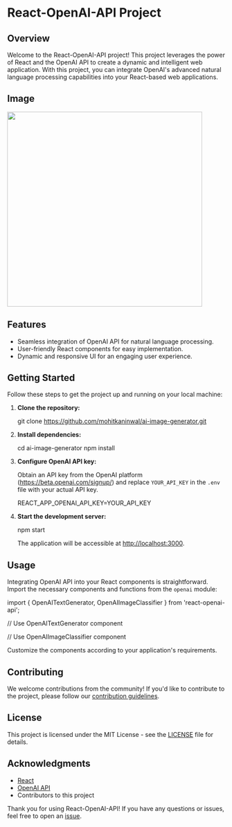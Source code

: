 # React-OpenAI-API Project

## Overview

Welcome to the React-OpenAI-API project! This project leverages the power of React and the OpenAI API to create a dynamic and intelligent web application. With this project, you can integrate OpenAI's advanced natural language processing capabilities into your React-based web applications.

## Image
<img width="450px;" src="https://github.com/mohitkaninwal/ai-image-generator/assets/89794081/bc1d3770-29e3-4256-a6e0-370f155eddec"/>

## Features


- Seamless integration of OpenAI API for natural language processing.
- User-friendly React components for easy implementation.
- Dynamic and responsive UI for an engaging user experience.

## Getting Started

Follow these steps to get the project up and running on your local machine:

1. **Clone the repository:**


   git clone https://github.com/mohitkaninwal/ai-image-generator.git
   

2. **Install dependencies:**


   cd ai-image-generator
   npm install
  

3. **Configure OpenAI API key:**

   Obtain an API key from the OpenAI platform (https://beta.openai.com/signup/) and replace `YOUR_API_KEY` in the `.env` file with your actual API key.

   
   REACT_APP_OPENAI_API_KEY=YOUR_API_KEY


4. **Start the development server:**

   
   npm start
  

   The application will be accessible at [http://localhost:3000](http://localhost:3000).

## Usage

Integrating OpenAI API into your React components is straightforward. Import the necessary components and functions from the `openai` module:


import { OpenAITextGenerator, OpenAIImageClassifier } from 'react-openai-api';

// Use OpenAITextGenerator component
<OpenAITextGenerator prompt="Write a creative sentence about" />

// Use OpenAIImageClassifier component
<OpenAIImageClassifier imageUrl="path/to/your/image.jpg" />


Customize the components according to your application's requirements.

## Contributing

We welcome contributions from the community! If you'd like to contribute to the project, please follow our [contribution guidelines](CONTRIBUTING.md).

## License

This project is licensed under the MIT License - see the [LICENSE](LICENSE) file for details.

## Acknowledgments

- [React](https://reactjs.org/)
- [OpenAI API](https://beta.openai.com/docs/)
- Contributors to this project

Thank you for using React-OpenAI-API! If you have any questions or issues, feel free to open an [issue](https://github.com/your-username/react-openai-api/issues).
